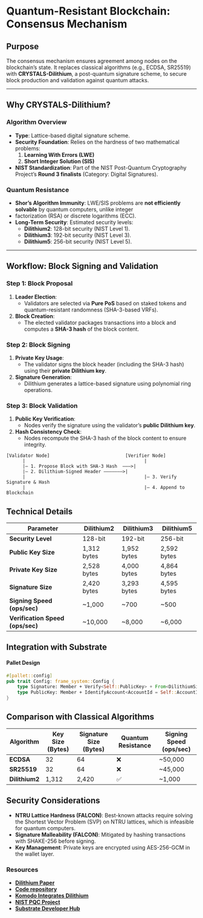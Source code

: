 # Quantum-Resistant Blockchain: Consensus Mechanism

## **Purpose**
The consensus mechanism ensures agreement among nodes on the blockchain’s state. 
It replaces classical algorithms (e.g., ECDSA, SR25519) with **CRYSTALS-Dilithium**, a post-quantum signature scheme, 
to secure block production and validation against quantum attacks.

---

## **Why CRYSTALS-Dilithium?**
### **Algorithm Overview**
- **Type**: Lattice-based digital signature scheme.
- **Security Foundation**: Relies on the hardness of two mathematical problems:
    1. **Learning With Errors (LWE)**
    2. **Short Integer Solution (SIS)**
- **NIST Standardization**: Part of the NIST Post-Quantum Cryptography Project’s **Round 3 finalists** (Category: Digital Signatures).

### **Quantum Resistance**
- **Shor’s Algorithm Immunity**: LWE/SIS problems are **not efficiently solvable** by quantum computers, unlike integer 
- factorization (RSA) or discrete logarithms (ECC).
- **Long-Term Security**: Estimated security levels:
    - **Dilithium2**: 128-bit security (NIST Level 1).
    - **Dilithium3**: 192-bit security (NIST Level 3).
    - **Dilithium5**: 256-bit security (NIST Level 5).

---

## **Workflow: Block Signing and Validation**
### **Step 1: Block Proposal**
1. **Leader Election**:
    - Validators are selected via **Pure PoS** based on staked tokens and quantum-resistant randomness (SHA-3-based VRFs).
2. **Block Creation**:
    - The elected validator packages transactions into a block and computes a **SHA-3 hash** of the block content.

### **Step 2: Block Signing**
1. **Private Key Usage**:
    - The validator signs the block header (including the SHA-3 hash) using their **private Dilithium key**.
2. **Signature Generation**:
    - Dilithium generates a lattice-based signature using polynomial ring operations.

### **Step 3: Block Validation**
1. **Public Key Verification**:
    - Nodes verify the signature using the validator’s **public Dilithium key**.
2. **Hash Consistency Check**:
    - Nodes recompute the SHA-3 hash of the block content to ensure integrity.

```plaintext
[Validator Node]                            [Verifier Node]  
      |                                            |  
      |— 1. Propose Block with SHA-3 Hash  ———>|  
      |— 2. Dilithium-Signed Header ———————>|  
      |                                            |— 3. Verify Signature & Hash  
      |                                            |— 4. Append to Blockchain  
```

## Technical Details

| Parameter          | Dilithium2 | Dilithium3 | Dilithium5 |
|-------------------|------------|------------|------------|
| **Security Level** | 128-bit    | 192-bit    | 256-bit    |
| **Public Key Size** | 1,312 bytes | 1,952 bytes | 2,592 bytes |
| **Private Key Size** | 2,528 bytes | 4,000 bytes | 4,864 bytes |
| **Signature Size** | 2,420 bytes | 3,293 bytes | 4,595 bytes |
| **Signing Speed (ops/sec)** | ~1,000 | ~700 | ~500 |
| **Verification Speed (ops/sec)** | ~10,000 | ~8,000 | ~6,000 |

## Integration with Substrate

#### Pallet Design
```rust
#[pallet::config]
pub trait Config: frame_system::Config {
    type Signature: Member + Verify<Self::PublicKey> + From<DilithiumSignature>;
    type PublicKey: Member + IdentifyAccount<AccountId = Self::AccountId>;
}
```

## Comparison with Classical Algorithms

| Algorithm  | Key Size (Bytes) | Signature Size (Bytes) | Quantum Resistance | Signing Speed (ops/sec) |
|------------|-----------------|-----------------|------------------|------------------|
| **ECDSA**  | 32              | 64              | ❌               | ~50,000          |
| **SR25519** | 32             | 64              | ❌               | ~45,000          |
| **Dilithium2** | 1,312        | 2,420          | ✅               | ~1,000           |

## Security Considerations

- **NTRU Lattice Hardness (FALCON)**: Best-known attacks require solving the Shortest Vector Problem (SVP) on NTRU lattices, which is infeasible for quantum computers.
- **Signature Malleability (FALCON)**: Mitigated by hashing transactions with SHAKE-256 before signing.
- **Key Management**: Private keys are encrypted using AES-256-GCM in the wallet layer.

### Resources
- **[Dilithium Paper](https://pq-crystals.org/dilithium/data/dilithium-specification-round3-20210201.pdf)**
- **[Code repository](https://github.com/pq-crystals/dilithium)**
- **[Komodo Integrates Dilithium](https://komodoplatform.com/en/blog/dilithium-quantum-secure-blockchain/)**
- **[NIST PQC Project](https://csrc.nist.gov/projects/post-quantum-cryptography)**
- **[Substrate Developer Hub](https://substrate.dev/docs/en/)**